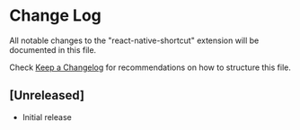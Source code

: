 # Change Log

All notable changes to the "react-native-shortcut" extension will be documented in this file.

Check [Keep a Changelog](http://keepachangelog.com/) for recommendations on how to structure this file.

## [Unreleased]

- Initial release